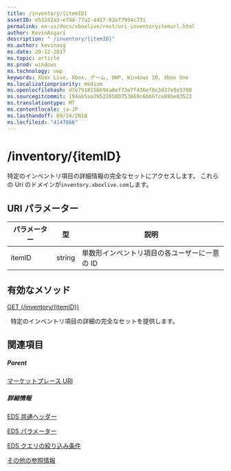 ```yaml
---
title: /inventory/{itemID}
assetID: e53242a3-e74d-77a2-4427-62ef7954c731
permalink: en-us/docs/xboxlive/rest/uri-inventoryitemurl.html
author: KevinAsgari
description: " /inventory/{itemID}"
ms.author: kevinasg
ms.date: 20-12-2017
ms.topic: article
ms.prod: windows
ms.technology: uwp
keywords: Xbox Live, Xbox, ゲーム, UWP, Windows 10, Xbox One
ms.localizationpriority: medium
ms.openlocfilehash: d7e7918156694a8ef73e7f436ef8c3d37e9e3708
ms.sourcegitcommit: 194ab5aa395226580753869c6b66fce88be83522
ms.translationtype: MT
ms.contentlocale: ja-JP
ms.lasthandoff: 09/24/2018
ms.locfileid: "4147866"
---
```

# <a name="inventoryitemid"></a>/inventory/{itemID}
特定のインベントリ項目の詳細情報の完全なセットにアクセスします。 これらの Uri のドメインが`inventory.xboxlive.com`します。
 
<a id="ID4ET"></a>

 
## <a name="uri-parameters"></a>URI パラメーター
 
| パラメーター| 型| 説明| 
| --- | --- | --- | 
| itemID| string| 単数形インベントリ項目の各ユーザーに一意の ID| 
  
<a id="ID4EPB"></a>

 
## <a name="valid-methods"></a>有効なメソッド

[GET (/inventory/{itemID})](uri-inventoryitemurlget.md)

&nbsp;&nbsp;特定のインベントリ項目の詳細の完全なセットを提供します。
 
<a id="ID4EZB"></a>

 
## <a name="see-also"></a>関連項目
 
<a id="ID4E2B"></a>

 
##### <a name="parent"></a>Parent 

[マーケットプレース URI](atoc-reference-marketplace.md)

  
<a id="ID4EFC"></a>

 
##### <a name="further-information"></a>詳細情報 

[EDS 共通ヘッダー](../../additional/edscommonheaders.md)

 [EDS パラメーター](../../additional/edsparameters.md)

 [EDS クエリの絞り込み条件](../../additional/edsqueryrefiners.md)

 [その他の参照情報](../../additional/atoc-xboxlivews-reference-additional.md)

   